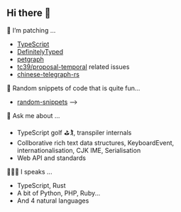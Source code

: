 ## Hi there 👋

🔭 I’m patching ...
- [TypeScript](https://github.com/microsoft/TypeScript)
- [DefinitelyTyped](https://github.com/DefinitelyTyped/DefinitelyTyped)
- [petgraph](https://github.com/petgraph/petgraph)
- [tc39/proposal-temporal](https://github.com/tc39/proposal-temporal) related issues
- [chinese-telegraph-rs](https://docs.rs/chinese-telegraph/0.2.2/chinese_telegraph/index.html)


<!-- 🌱 I used to be active ...
- [fabricjs/fabric.js](https://github.com/fabricjs/fabric.js)
- [gecko](https://github.com/mozilla/gecko-dev) right-to-left language support, vertical inline CSS, internationalisation standard back in 2010
- [alaveteli](https://github.com/mysociety/alaveteli)
- [django](https://github.com/django/django)
- [MediaWiki](https://www.mediawiki.org/wiki/MediaWiki)
- [debian distro](https://www.debian.org)
- and more... -->

🤔 Random snippets of code that is quite fun...
- [random-snippets](https://github.com/milkcask/random-snippets) -->

💬 Ask me about ...
- TypeScript golf ⛳️🏌, transpiler internals
- Collborative rich text data structures, KeyboardEvent, internationalisation, CJK IME, Serialisation
- Web API and standards

👩🏻‍💻 I speaks ...
- TypeScript, Rust
- A bit of Python, PHP, Ruby...
- And 4 natural languages

<!--🧐 A note ...
- If you are reading this and you are hiring for a SaaS, please understand that I'm not interested in working on just CRUD (including merely passing data to foundational model providers’ apis). I'd rather solve problems. -->

<!--
**milkcask/milkcask** is a ✨ _special_ ✨ repository because its `README.md` (this file) appears on your GitHub profile.

Here are some ideas to get you started:

- 🔭 I’m currently working on ...
- 🌱 I’m currently learning ...
- 👯 I’m looking to collaborate on ...
- 🤔 I’m looking for help with ...
- 💬 Ask me about ...
- 📫 How to reach me: ...
- 😄 Pronouns: ...
- ⚡ Fun fact: ...
-->
